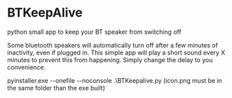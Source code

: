 # BTKeepAlive
python small app to keep your BT speaker from switching off

Some bluetooth speakers will automatically turn off after a few minutes of inactivity, even if plugged in.
This simple app will play a short sound every X minutes to prevent this from happening.
Simply change the delay to you convenience.

pyinstaller.exe --onefile --noconsole .\BTKeepalive.py
(icon.png must be in the same folder than the exe built)

